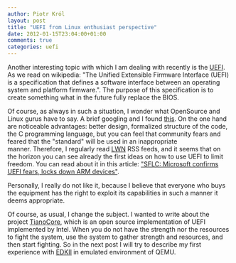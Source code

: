 ```yaml
---
author: Piotr Król
layout: post
title: "UEFI from Linux enthusiast perspective"
date: 2012-01-15T23:04:00+01:00
comments: true
categories: uefi
---
```


Another interesting topic with which I am dealing with recently is the
[UEFI](http://www.uefi.org/home/). As we read on wikipedia: "The Unified
Extensible Firmware Interface (UEFI) is a specification that defines a software
interface between an operating system and platform firmware.". The purpose of
this specification is to create something what in the future fully replace the
BIOS.

Of course, as always in such a situation, I wonder what OpenSource and Linux
gurus have to say. A brief googling and I found
[this](http://kerneltrap.org/node/6884). On the one hand are noticeable
advantages: better design, formalized structure of the code, the C programming
language, but you can feel that community fears and feared that the "standard"
will be used in an inappropriate manner. Therefore, I regularly read
[LWN](http://lwn.net/) RSS feeds, and it seems that on the horizon you can see
already the first ideas on how to use UEFI to limit freedom. You can read about
it in this article: ["SFLC: Microsoft confirms UEFI fears, locks down ARM
devices"](http://lwn.net/Articles/475359/).  

Personally, I really do not like it, because I believe that everyone who buys
the equipment has the right to exploit its capabilities in such a manner it
deems appropriate.

Of course, as usual, I change the subject. I wanted to write about the project
[TianoCore](http://sourceforge.net/apps/mediawiki/tianocore/index.php?title=Welcome),
which is an open source implementation of UEFI implemented by Intel. When you
do not have the strength nor the resources to fight the system, use the system
to gather strength and resources, and then start fighting. So in the next post
I will try to describe my first experience with
[EDKII](http://sourceforge.net/apps/mediawiki/tianocore/index.php?title=EDK2)
in emulated environment of QEMU.
